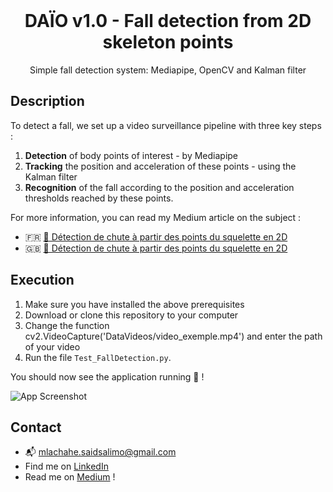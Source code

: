 <br />
<div align="center">
<h1 align="center">DAÏO v1.0 - Fall detection from 2D skeleton points</h1>

  <p align="center">
    Simple fall detection system: Mediapipe, OpenCV and Kalman filter
  </p>

</div>

## Description

To detect a fall, we set up a video surveillance pipeline with three key steps : 
1. **Detection** of body points of interest - by Mediapipe
2. **Tracking** the position and acceleration of these points - using the Kalman filter
3. **Recognition** of the fall according to the position and acceleration thresholds reached by these points.

For more information, you can read my Medium article on the subject :
- 🇫🇷 [📰 Détection de chute à partir des points du squelette en 2D](https://medium.com/wanabilini/daïo-le-tableau-connecté-1-2-abd4cf38843c)
- 🇬🇧 [📰 Détection de chute à partir des points du squelette en 2D](https://medium.com/wanabilini/daïo-le-tableau-connecté-1-2-abd4cf38843c)


## Execution

1. Make sure you have installed the above prerequisites
2. Download or clone this repository to your computer
3. Change the function cv2.VideoCapture('DataVideos/video_exemple.mp4') and enter the path of your video
4. Run the file `Test_FallDetection.py`.

You should now see the application running 🚀 !

![App Screenshot](images%2Fdaio_demo_fall_detection.gif)

## Contact

- 📬 mlachahe.saidsalimo@gmail.com
- Find me on <a href="https://www.linkedin.com/in/mlachahesaidsalimo/">LinkedIn</a>
- Read me on <a href="https://medium.com/wanabilini">Medium</a> !




